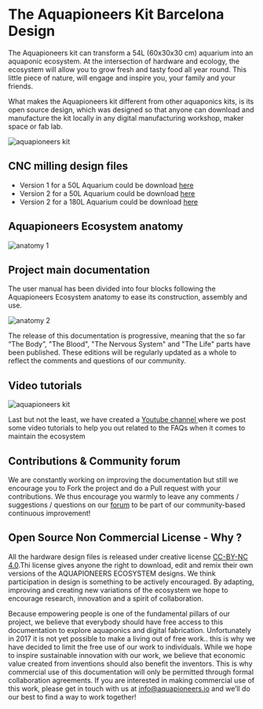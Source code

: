 # The Aquapioneers Kit Barcelona Design

The Aquapioneers kit can transform a 54L (60x30x30 cm) aquarium into an aquaponic ecosystem. At the intersection of hardware and ecology, the ecosystem will allow you to grow fresh and tasty food all year round. This little piece of nature, will engage and inspire you, your family and your friends.

What makes the Aquapioneers kit different from other aquaponics kits, is its open source design, which was designed so that anyone can download and manufacture the kit locally in any digital manufacturing workshop, maker space or fab lab.

![aquapioneers kit](https://i.imgur.com/wF4Udhk.png)

## CNC milling design files

- Version 1 for a 50L Aquarium could be download [here](https://github.com/aquapioneers/Aquapioneers-Kit-Barcelona-Design/tree/master/CAD%20Files/Version%201%20for%2050L%20Aquarium) 
- Version 2 for a 50L Aquarium could be download [here](https://github.com/aquapioneers/Aquapioneers-Kit-Barcelona-Design/tree/master/CAD%20Files/Version%202%20for%2050%20L%20Aquarium) 
- Version 2 for a 180L Aquarium could be download [here](https://github.com/aquapioneers/Aquapioneers-Kit-Barcelona-Design/tree/master/CAD%20Files/Version%202%20for%20180%20L%20Aquarium) 

## Aquapioneers Ecosystem anatomy

![anatomy 1](http://aquapioneers.io/wp-content/uploads/2018/10/Screen-Shot-2018-10-25-at-22.04.13.png)

## Project main documentation

The user manual has been divided into four blocks following the Aquapioneers Ecosystem anatomy to ease its construction, assembly and use.

![anatomy 2](https://uploads-ssl.webflow.com/5e9da2a4d328d874a9dbc860/602bb950f512da488d49bfd6_Screen%20Shot%202021-02-16%20at%2013.17.29.png)

The release of this documentation is progressive, meaning that the so far “The Body”, "The Blood", "The Nervous System" and "The Life" parts have been published. These editions will be regularly updated as a whole to reflect the comments and questions of our community. 

## Video tutorials

![aquapioneers kit](http://aquapioneers.io/wp-content/uploads/2018/10/Screen-Shot-2018-10-25-at-22.17.18.png)

Last but not the least, we have created a [Youtube channel ](https://www.youtube.com/playlist?list=PLUFhb7gQAOXpYl2u4EjiyPYbu-uKQxlLc) where we post some video tutorials to help you out related to the FAQs when it comes to maintain the ecosystem

## Contributions & Community forum

We are constantly working on improving the documentation but still we encourage you to Fork the project and do a Pull request with your contributions. We thus encourage you warmly to leave any comments / suggestions / questions on our [forum](http://aquapioneers.io/community-forum/) to be part of our community-based continuous improvement!


## Open Source Non Commercial License - Why ?

All the hardware design files is released under creative license [CC-BY-NC 4.0](https://creativecommons.org/licenses/by-nc/4.0/).Thi  license gives anyone the right to download, edit and remix their own versions of the AQUAPIONEERS ECOSYSTEM designs. We think participation in design is something to be actively encouraged. By adapting, improving and creating new variations of the ecosystem we hope to encourage research, innovation and a spirit of collaboration.

Because empowering people is one of the fundamental pillars of our project, we believe that everybody should have free access to this documentation to explore aquaponics and digital fabrication. Unfortunately in 2017 it is not yet possible to make a living out of free work.. this is why we have decided to limit the free use of our work to individuals. While we hope to inspire sustainable innovation with our work, we believe that economic value created from inventions should also benefit the inventors. This is why commercial use of this documentation will only be permitted through formal collaboration agreements. If you are interested in making commercial use of this work, please get in touch with us at info@aquapioneers.io and we’ll do our best to find a way to work together!
